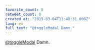 ```yaml
---
favorite_count: 0
retweet_count: 0
created_at: "2019-03-04T11:48:31.000Z"
lang: en
full_text: "@toggleModal Damn."
---
```


[@toggleModal](https://twitter.com/toggleModal) Damn.
